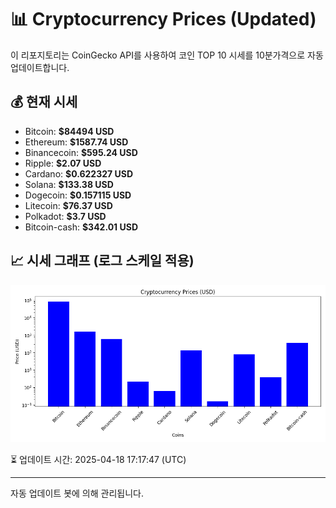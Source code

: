 
# 📊 Cryptocurrency Prices (Updated)

이 리포지토리는 CoinGecko API를 사용하여 코인 TOP 10 시세를 10분가격으로 자동 업데이트합니다.

## 💰 현재 시세
- Bitcoin: **$84494 USD**
- Ethereum: **$1587.74 USD**
- Binancecoin: **$595.24 USD**
- Ripple: **$2.07 USD**
- Cardano: **$0.622327 USD**
- Solana: **$133.38 USD**
- Dogecoin: **$0.157115 USD**
- Litecoin: **$76.37 USD**
- Polkadot: **$3.7 USD**
- Bitcoin-cash: **$342.01 USD**

## 📈 시세 그래프 (로그 스케일 적용)
![Crypto Prices](crypto_prices.png)

⏳ 업데이트 시간: 2025-04-18 17:17:47 (UTC)

---
자동 업데이트 봇에 의해 관리됩니다.
